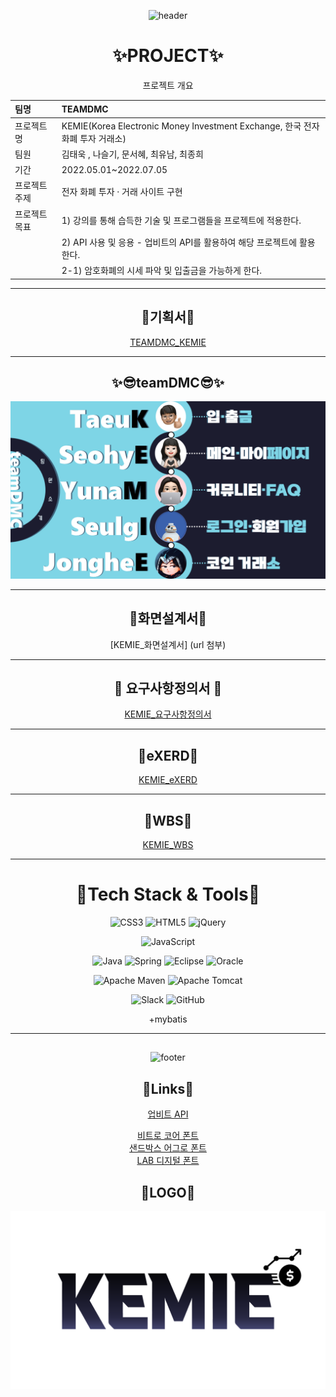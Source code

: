 <div align="center">
  
![header](https://capsule-render.vercel.app/api?type=waving&color=timeGradient&height=300&weight=1080&section=header&text=PROJECT%20KEMIE&fontAlign=35&fontColor=ffffff&animation=twinkling)



# :sparkles:PROJECT:sparkles:
프로젝트 개요
  
  
|팀명|TEAMDMC|  
|:---|:---|  
|프로젝트명|KEMIE(Korea Electronic Money Investment Exchange, 한국 전자 화폐 투자 거래소)|  
|팀원|김태욱 , 나슬기, 문서혜, 최유남, 최종희|  
|기간|2022.05.01~2022.07.05|  
|프로젝트 주제|전자 화폐 투자 · 거래 사이트 구현|  
|프로젝트 목표| 1)	강의를 통해 습득한 기술 및 프로그램들을 프로젝트에 적용한다.|  
|            | 2)   API 사용 및 응용 - 업비트의 API를 활용하여 해당 프로젝트에 활용한다.|  
|            |   2-1) 암호화폐의 시세 파악 및 입출금을 가능하게 한다.|      

  
  
***
  
  
## :pencil:기획서:pencil:
[TEAMDMC_KEMIE](https://github.com/hykim-king/TEAMDMC/blob/main/doc/2%EC%A1%B0_TEAM_DMC_%EA%B8%B0%ED%9A%8D%EC%84%9C.pdf)   
  
  
***
  
  
## :sparkles::sunglasses:teamDMC:sunglasses::sparkles:
![KEMIE_CREW](https://github.com/hykim-king/TEAMDMC/blob/main/img/DMCcrew.png)
 
  
  
***
  
  
## :key:화면설계서:key:
[KEMIE_화면설계서]    (url 첨부)   

  
  
***
  
  
## :bookmark_tabs: 요구사항정의서 :bookmark_tabs:
[KEMIE_요구사항정의서](https://github.com/hykim-king/TEAMDMC/blob/main/img/%EC%9A%94%EA%B5%AC%EC%82%AC%ED%95%AD%EC%A0%95%EC%9D%98%EC%84%9C-1.jpg)  
  
  
  
***
  
  
## :pushpin:eXERD:pushpin:
[KEMIE_eXERD](https://github.com/hykim-king/TEAMDMC/blob/main/img/exerd.PNG)    


  
  
***
  
  

## :calendar:WBS:calendar:
[KEMIE_WBS](https://github.com/hykim-king/TEAMDMC/blob/main/img/wbsTotal.png)   

  
  
  
***
  
  
# :wrench:Tech Stack & Tools:wrench:

  
![CSS3](https://img.shields.io/badge/css3-%231572B6.svg?style=for-the-badge&logo=css3&logoColor=white)
![HTML5](https://img.shields.io/badge/html5-%23E34F26.svg?style=for-the-badge&logo=html5&logoColor=white)
![jQuery](https://img.shields.io/badge/jquery-%230769AD.svg?style=for-the-badge&logo=jquery&logoColor=white)    
  
  
![JavaScript](https://img.shields.io/badge/javascript-%23323330.svg?style=for-the-badge&logo=javascript&logoColor=%23F7DF1E)  
  

![Java](https://img.shields.io/badge/java-%23ED8B00.svg?style=for-the-badge&logo=java&logoColor=white)
![Spring](https://img.shields.io/badge/spring-%236DB33F.svg?style=for-the-badge&logo=spring&logoColor=white)
![Eclipse](https://img.shields.io/badge/Eclipse-FE7A16.svg?style=for-the-badge&logo=Eclipse&logoColor=white)
![Oracle](https://img.shields.io/badge/Oracle-F80000?style=for-the-badge&logo=oracle&logoColor=white)    

  
![Apache Maven](https://img.shields.io/badge/Apache%20Maven-C71A36?style=for-the-badge&logo=Apache%20Maven&logoColor=white)
![Apache Tomcat](https://img.shields.io/badge/apache%20tomcat-%23F8DC75.svg?style=for-the-badge&logo=apache-tomcat&logoColor=black)    

![Slack](https://img.shields.io/badge/Slack-4A154B?style=for-the-badge&logo=slack&logoColor=white)
![GitHub](https://img.shields.io/badge/github-%23121011.svg?style=for-the-badge&logo=github&logoColor=white)      
  

  +mybatis
  
***
  
    

##

  
<!--   
![reversal](https://capsule-render.vercel.app/api?type=slice&reversal=true&color=0:ffffff,100:38385D&height=150&section=footer&text=Resources▼&fontSize=75&fontColor=ffffff&fontAlignY=90&fontAlign=35)
  
  
![reversal](https://capsule-render.vercel.app/api?type=slice&reversal=true&color=gradient)
  
   -->
  
  
![footer](https://capsule-render.vercel.app/api?type=waving&color=timeGradient&height=150&weight=1080&section=header&text=Resources▼&fontAlign=35&fontColor=ffffff&animation=twinkling)     
  
  

## :paperclip:Links:paperclip:
[업비트 API](https://docs.upbit.com/reference/)    
    
[비트로 코어 폰트](http://vitro.co.kr/vitro/font.html)    
[샌드박스 어그로 폰트](https://sandbox.co.kr/fonts/aggro)    
[LAB 디지털 폰트](https://fontlab.kr/%eb%ac%b4%eb%a3%8c%ed%8f%b0%ed%8a%b8-%eb%8b%a4%ec%9a%b4%eb%a1%9c%eb%93%9c/)
  
  
  
## :name_badge:LOGO:name_badge:
![KEMIE_LOGO](https://github.com/hykim-king/TEAMDMC/blob/main/img/kemieLOGO.png)      
  
</div>
